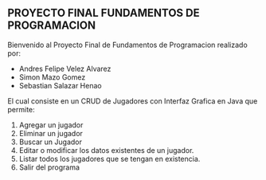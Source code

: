 ## PROYECTO FINAL FUNDAMENTOS DE PROGRAMACION

Bienvenido al Proyecto Final de Fundamentos de Programacion realizado por:

 - Andres Felipe Velez Alvarez
 - Simon Mazo Gomez
 - Sebastian Salazar Henao

El cual consiste en un CRUD de Jugadores con Interfaz Grafica en Java que permite:
  1. Agregar un jugador
  2. Eliminar un jugador
  3. Buscar un Jugador
  4. Editar o modificar los datos existentes de un jugador.
  5. Listar todos los jugadores que se tengan en existencia.
  6. Salir del programa 

